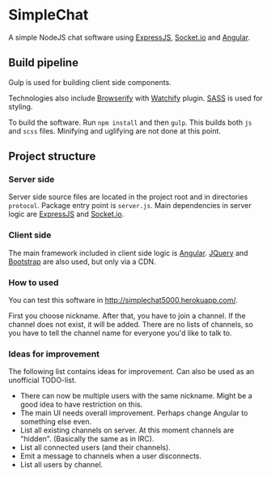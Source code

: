 # SimpleChat

A simple NodeJS chat software using [ExpressJS](http://expressjs.com/), [Socket.io](http://socket.io/) and [Angular](https://angularjs.org/).

## Build pipeline

Gulp is used for building client side components.

Technologies also include [Browserify](http://browserify.org/) with [Watchify](https://github.com/substack/watchify) plugin. [SASS](http://sass-lang.com/) is used for styling.

To build the software. Run `npm install` and then `gulp`. This builds both `js` and `scss` files. Minifying and uglifying are not done at this point.

## Project structure

### Server side

Server side source files are located in the project root and in directories `protocol`. Package entry point is `server.js`. Main dependencies in server logic are [ExpressJS](http://expressjs.com/) and [Socket.io](http://socket.io/).

### Client side

The main framework included in client side logic is [Angular](https://angularjs.org/). [JQuery](https://jquery.com/) and [Bootstrap](http://getbootstrap.com/) are also used, but only via a CDN.

### How to used

You can test this software in <http://simplechat5000.herokuapp.com/>.

First you choose nickname. After that, you have to join a channel. If the channel does not exist, it will be added. There are no lists of channels, so you have to tell the channel name for everyone you'd like to talk to.

### Ideas for improvement

The following list contains ideas for improvement. Can also be used as an unofficial TODO-list.

* There can now be multiple users with the same nickname. Might be a good idea to have restriction on this.
* The main UI needs overall improvement. Perhaps change Angular to something else even.
* List all existing channels on server. At this moment channels are "hidden". (Basically the same as in IRC).
* List all connected users (and their channels).
* Emit a message to channels when a user disconnects.
* List all users by channel.
